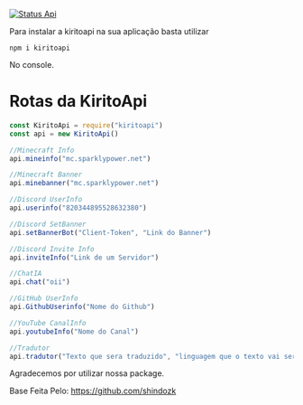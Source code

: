 <a href="https://g-status.ecoguardiao.tech/status/kiritoapi"> <img alt="Status Api" src="https://g-status.ecoguardiao.tech/api/badge/1/status">
    </a>

    
Para instalar a kiritoapi na sua aplicação basta utilizar 

```npm i kiritoapi```

No console.

# Rotas da KiritoApi

```js
const KiritoApi = require("kiritoapi")
const api = new KiritoApi()

//Minecraft Info
api.mineinfo("mc.sparklypower.net")

//Minecraft Banner
api.minebanner("mc.sparklypower.net")

//Discord UserInfo
api.userinfo("820344895528632380")

//Discord SetBanner
api.setBannerBot("Client-Token", "Link do Banner")

//Discord Invite Info
api.inviteInfo("Link de um Servidor")

//ChatIA
api.chat("oii")

//GitHub UserInfo
api.GithubUserinfo("Nome do Github")

//YouTube CanalInfo
api.youtubeInfo("Nome do Canal")

//Tradutor
api.tradutor("Texto que sera traduzido", "linguagem que o texto vai ser traduzido exemplo: en = inglês")
```

Agradecemos por utilizar nossa package.


Base Feita Pelo: https://github.com/shindozk

